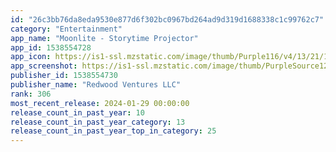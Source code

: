 ```yaml
---
id: "26c3bb76da8eda9530e877d6f302bc0967bd264ad9d319d1688338c1c99762c7"
category: "Entertainment"
app_name: "Moonlite - Storytime Projector"
app_id: 1538554728
app_icon: https://is1-ssl.mzstatic.com/image/thumb/Purple116/v4/13/21/1e/13211e7d-42f5-5337-0d11-aeede8d8fd53/AppIcon-0-0-1x_U007emarketing-0-0-0-5-0-0-sRGB-0-0-0-GLES2_U002c0-512MB-85-220-0-0.png/1024x1024bb.png
app_screenshot: https://is1-ssl.mzstatic.com/image/thumb/PurpleSource126/v4/20/ee/da/20eedad9-be94-439c-a2f4-5c795160aa73/6edc8f1b-8a25-4764-a789-398e045ffa61_Screenshot01.jpg/1284x2778bb.png
publisher_id: 1538554730
publisher_name: "Redwood Ventures LLC"
rank: 306
most_recent_release: 2024-01-29 00:00:00
release_count_in_past_year: 10
release_count_in_past_year_category: 13
release_count_in_past_year_top_in_category: 25
---
```

